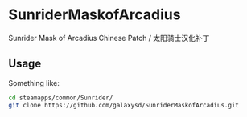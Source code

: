 # SunriderMaskofArcadius
Sunrider Mask of Arcadius Chinese Patch / 太阳骑士汉化补丁

## Usage

Something like:

````bash
cd steamapps/common/Sunrider/
git clone https://github.com/galaxysd/SunriderMaskofArcadius.git

````
